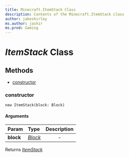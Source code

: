 ```yaml
---
title: Minecraft.ItemStack Class
description: Contents of the Minecraft.ItemStack class
author: jakeshirley
ms.author: jashir
ms.prod: Gaming
---
```

# *ItemStack* Class


## Methods
- [constructor](#constructor)
  
### **constructor**
`
new ItemStack(block: Block)
`

#### Arguments
| Param | Type | Description |
| :--- | :--- | :---: |
| **block** | [*Block*](Block.md) | - |

Returns [*ItemStack*](ItemStack.md)

